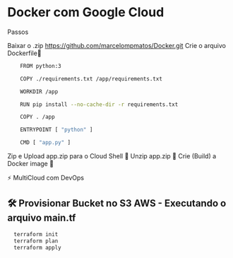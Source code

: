 # Docker com Google Cloud 

Passos

Baixar o .zip https://github.com/marcelompmatos/Docker.git
Crie o arquivo Dockerfile👋
```bash
    FROM python:3

    COPY ./requirements.txt /app/requirements.txt

    WORKDIR /app

    RUN pip install --no-cache-dir -r requirements.txt

    COPY . /app

    ENTRYPOINT [ "python" ]

    CMD [ "app.py" ]
```

Zip e Upload app.zip para o Cloud Shell 👋
Unzip app.zip 👋
Crie (Build) a Docker image 👋

⚡ MultiCloud com DevOps 
## 🛠 Provisionar Bucket no S3 AWS - Executando o arquivo main.tf


```bash
  terraform init
  terraform plan
  terraform apply
```


